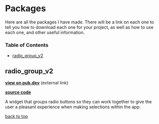 # Packages

Here are all the packages I have made. There will be a link on each one to tell you how to download each one for your project, as well as how to use each one, and other useful information.

### Table of Contents
- [radio_group_v2](#radio_group_v2)

<!---     TEMPLATE
## class_name

**[view on pub.dev](pub.dev/link)** (external link)

**[source code](class_name.dart)**

Brief summary on the package...

[back to top](#table-of-contents)
--->

## radio_group_v2

**[view on pub.dev](https://pub.dev/packages/radio_group_v2)** (external link)

**[source code](radio_group_v2#readme)**

A widget that groups radio buttons so they can work together to give the user a pleasant experience when making selections within the app.

[back to top](#table-of-contents)
